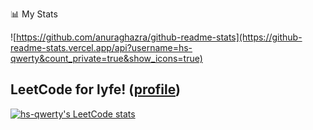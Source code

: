 



📊 My Stats

![https://github.com/anuraghazra/github-readme-stats](https://github-readme-stats.vercel.app/api?username=hs-qwerty&count_private=true&show_icons=true)


## LeetCode for lyfe! ([profile](https://leetcode.com/hselviler1))
[![hs-qwerty's LeetCode stats](https://leetcode-stats-six.vercel.app/api?username=hselviler1&theme=dark)](https://github.com/KnlnKS/leetcode-stats)

